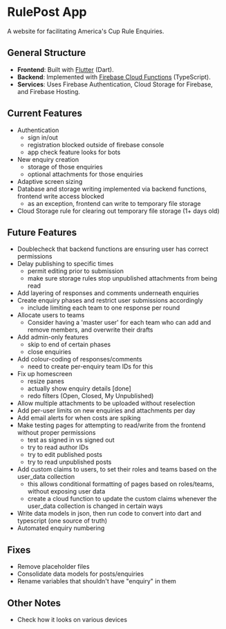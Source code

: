 # RulePost App

A website for facilitating America's Cup Rule Enquiries.

## General Structure

- **Frontend**: Built with [Flutter](https://flutter.dev/) (Dart).
- **Backend**: Implemented with [Firebase Cloud Functions](https://firebase.google.com/docs/functions) (TypeScript).
- **Services**: Uses Firebase Authentication, Cloud Storage for Firebase, and Firebase Hosting.

## Current Features
- Authentication
  - sign in/out
  - registration blocked outside of firebase console
  - app check feature looks for bots
- New enquiry creation
  - storage of those enquiries
  - optional attachments for those enquiries
- Adaptive screen sizing
- Database and storage writing implemented via backend functions, frontend write access blocked
  - as an exception, frontend can write to temporary file storage
- Cloud Storage rule for clearing out temporary file storage (1+ days old)

## Future Features
- Doublecheck that backend functions are ensuring user has correct permissions
- Delay publishing to specific times
  - permit editing prior to submission
  - make sure storage rules stop unpublished attachments from being read
- Add layering of responses and comments underneath enquiries
- Create enquiry phases and restrict user submissions accordingly
  - include limiting each team to one response per round
- Allocate users to teams
  - Consider having a 'master user' for each team who can add and remove members, and overwrite their drafts
- Add admin-only features
  - skip to end of certain phases
  - close enquiries
- Add colour-coding of responses/comments
  - need to create per-enquiry team IDs for this
- Fix up homescreen
  - resize panes
  - actually show enquiry details [done]
  - redo filters (Open, Closed, My Unpublished)
- Allow multiple attachments to be uploaded without reselection
- Add per-user limits on new enquiries and attachments per day
- Add email alerts for when costs are spiking
- Make testing pages for attempting to read/write from the frontend without proper permissions
  - test as signed in vs signed out
  - try to read author IDs
  - try to edit published posts
  - try to read unpublished posts
- Add custom claims to users, to set their roles and teams based on the user_data collection
  - this allows conditional formatting of pages based on roles/teams, without exposing user data
  - create a cloud function to update the custom claims whenever the user_data collection is changed in certain ways
- Write data models in json, then run code to convert into dart and typescript (one source of truth)
- Automated enquiry numbering

## Fixes
- Remove placeholder files
- Consolidate data models for posts/enquiries
- Rename variables that shouldn't have "enquiry" in them

## Other Notes

- Check how it looks on various devices
